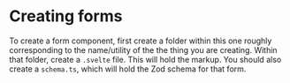 # Creating forms

To create a form component, first create a folder within this one roughly corresponding to the name/utility of the the thing you are creating. Within that folder, create a `.svelte` file. This will hold the markup. You should also create a `schema.ts`, which will hold the Zod schema for that form.
